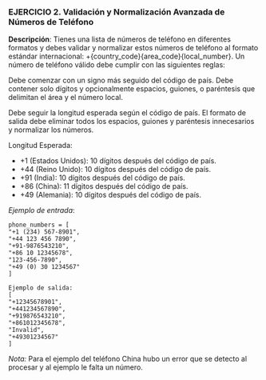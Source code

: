 ### EJERCICIO 2. Validación y Normalización Avanzada de Números de Teléfono
**Descripción**:
Tienes una lista de números de teléfono en diferentes formatos y debes validar y normalizar estos
números de teléfono al formato estándar internacional: +{country_code}{area_code}{local_number}.
Un número de teléfono válido debe cumplir con las siguientes reglas:

Debe comenzar con un signo más seguido del código de país.
Debe contener solo dígitos y opcionalmente espacios, guiones, o paréntesis que delimitan el área y el número local.

Debe seguir la longitud esperada según el código de país.
El formato de salida debe eliminar todos los espacios, guiones y paréntesis innecesarios y normalizar los números.

Longitud Esperada:
- +1 (Estados Unidos): 10 dígitos después del código de país.
- +44 (Reino Unido): 10 dígitos después del código de país.
- +91 (India): 10 dígitos después del código de país.
- +86 (China): 11 dígitos después del código de país.
- +49 (Alemania): 10 dígitos después del código de país.

*Ejemplo de entrada*:

```
phone_numbers = [
"+1 (234) 567-8901",
"+44 123 456 7890",
"+91-9876543210",
"+86 10 12345678",
"123-456-7890",
"+49 (0) 30 1234567"
]
```

```
Ejemplo de salida:
[
"+12345678901",
"+441234567890",
"+919876543210",
"+861012345678",
"Invalid",
"+49301234567"
]
```

*Nota:* Para el ejemplo del teléfono China hubo un error que se detecto al procesar y al ejemplo le falta un número.




